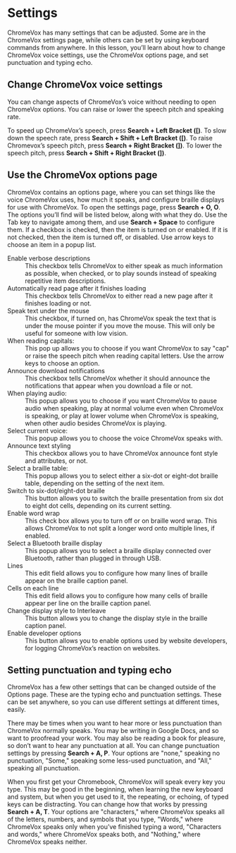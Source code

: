 # Settings

ChromeVox has many settings that can be adjusted. Some are in the ChromeVox settings page, while others can be set by using keyboard commands from anywhere. In this lesson, you’ll learn about how to change ChromeVox voice settings, use the ChromeVox options page, and set punctuation and typing echo.

## Change ChromeVox voice settings

You can change aspects of ChromeVox’s voice without needing to open ChromeVox options. You can raise or lower the speech pitch and speaking rate.

To speed up ChromeVox’s speech, press **Search + Left Bracket ([)**. To slow down the speech rate, press **Search + Shift + Left Bracket ([)**. To raise Chromevox’s speech pitch, press **Search + Right Bracket (])**. To lower the speech pitch, press **Search + Shift + Right Bracket (])**.

## Use the ChromeVox options page

ChromeVox contains an options page, where you can set things like the voice ChromeVox uses, how much it speaks, and configure braille displays for use with ChromeVox. To open the settings page, press **Search + O, O**. The options you’ll find will be listed below, along with what they do. Use the Tab key to navigate among them, and use **Search + Space** to configure them. If a checkbox is checked, then the item is turned on or enabled. If it is not checked, then the item is turned off, or disabled. Use arrow keys to choose an item in a popup list.

<dl>
<dt>Enable verbose descriptions</dt>
<dd>This checkbox tells ChromeVox to either speak as much information
as possible, when checked, or to play sounds instead of speaking
repetitive item descriptions.</dd>
<dt>Automatically read page after it finishes loading</dt>
<dd>This checkbox tells ChromeVox to either read a new page after it
finishes loading or not.</dd>
<dt>Speak text under the mouse</dt>
<dd>This checkbox, if turned on, has ChromeVox speak the text that is
under the mouse pointer if you move the mouse. This will only be useful for someone with low vision.</dd>
<dt>When reading capitals:</dt>
<dd>This pop up allows you to choose if you want ChromeVox to say
"cap" or raise the speech pitch when reading capital letters. Use the
arrow keys to choose an option.</dd>
<dt>Announce download notifications</dt>
<dd>This checkbox tells ChromeVox whether it should announce the
notifications that appear when you download a file or not.</dd>
<dt>When playing audio:</dt>
<dd>This popup allows you to choose if you want ChromeVox to pause
audio when speaking, play at normal volume even when ChromeVox is
speaking, or play at lower volume when ChromeVox is speaking, when
other audio besides ChromeVox is playing.</dd>
<dt>Select current voice:</dt>
<dd>This popup allows you to choose the voice ChromeVox speaks
with.</dd>
<dt>Announce text styling</dt>
<dd>This checkbox allows you to have ChromeVox announce font style and
attributes, or not.</dd>
<dt>Select a braille table:</dt>
<dd>This popup allows you to select either a six-dot or eight-dot
braille table, depending on the setting of the next item.</dd>
<dt>Switch to six-dot/eight-dot braille</dt>
<dd>This button allows you to switch the braille presentation from six
dot to eight dot cells, depending on its current setting.</dd>
<dt>Enable word wrap</dt>
<dd>This check box allows you to turn off or on braille word wrap.
This allows ChromeVox to not split a longer word onto multiple lines,
if enabled.</dd>
<dt>Select a Bluetooth braille display</dt>
<dd>This popup allows you to select a braille display connected over
Bluetooth, rather than plugged in through USB.</dd>
<dt>Lines</dt>
<dd>This edit field allows you to configure how many lines of braille
appear on the braille caption panel.</dd>
<dt>Cells on each line</dt>
<dd>This edit field allows you to configure how many cells of braille
appear per line on the braille caption panel.</dd>
<dt>Change display style to Interleave</dt>
<dd>This button allows you to change the display style in the braille
caption panel.</dd>
<dt>Enable developer options</dt>
<dd>This button allows you to enable options used by website
developers, for logging ChromeVox’s reaction on websites.</dd>
</dl>

## Setting punctuation and typing echo

ChromeVox has a few other settings that can be changed outside of the Options page. These are the typing echo and punctuation settings. These can be set anywhere, so you can use different settings at different times, easily.

There may be times when you want to hear more or less punctuation than ChromeVox normally speaks. You may be writing in Google Docs, and so want to proofread your work. You may also be reading a book for pleasure, so don’t want to hear any punctuation at all. You can change punctuation settings by pressing **Search + A, P**. Your options are "none," speaking no punctuation, "Some," speaking some less-used punctuation, and "All," speaking all punctuation.

When you first get your Chromebook, ChromeVox will speak every key you type. This may be good in the beginning, when learning the new keyboard and system, but when you get used to it, the repeating, or echoing, of typed keys can be distracting. You can change how that works by pressing **Search + A, T**. Your options are "characters," where ChromeVox speaks all of the letters, numbers, and symbols that you type, "Words," where ChromeVox speaks only when you’ve finished typing a word, "Characters and words," where ChromeVox speaks both, and "Nothing," where ChromeVox speaks neither.
